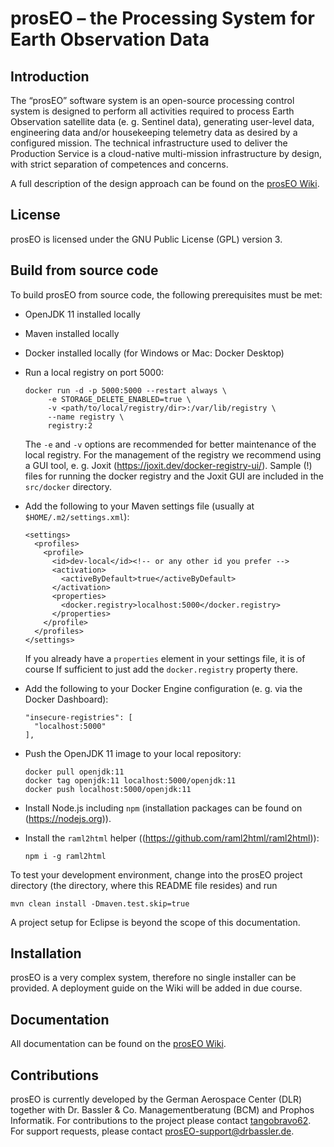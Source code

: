 # prosEO – the Processing System for Earth Observation Data


## Introduction

The “prosEO” software system is an open-source processing control system is designed to perform all activities required to process
Earth Observation satellite data (e. g. Sentinel data), generating user-level data, engineering data and/or housekeeping telemetry
data as desired by a configured mission. The technical infrastructure used to deliver the Production Service is a cloud-native
multi-mission infrastructure by design, with strict separation of competences and concerns.

A full description of the design approach can be found on the
[prosEO Wiki](https://github.com/dlr-eoc/prosEO/wiki/Building-a-Production-Service-Based-on-prosEO).


## License

prosEO is licensed under the GNU Public License (GPL) version 3.


## Build from source code

To build prosEO from source code, the following prerequisites must be met:
- OpenJDK 11 installed locally
- Maven installed locally
- Docker installed locally (for Windows or Mac: Docker Desktop)
- Run a local registry on port 5000:
  ```
  docker run -d -p 5000:5000 --restart always \
       -e STORAGE_DELETE_ENABLED=true \
       -v <path/to/local/registry/dir>:/var/lib/registry \
       --name registry \
       registry:2
  ```
  The `-e` and `-v` options are recommended for better maintenance of the local registry. For the management of the registry
  we recommend using a GUI tool, e. g. Joxit (<https://joxit.dev/docker-registry-ui/>). Sample (!) files for running the docker
  registry and the Joxit GUI are included in the `src/docker` directory.
  
- Add the following to your Maven settings file (usually at `$HOME/.m2/settings.xml`):
  ```
  <settings>
    <profiles>
      <profile>
        <id>dev-local</id><!-- or any other id you prefer -->
        <activation>
          <activeByDefault>true</activeByDefault>
        </activation>
        <properties>
          <docker.registry>localhost:5000</docker.registry>
        </properties>
      </profile>
    </profiles>
  </settings>
  ```
  If you already have a `properties` element in your settings file, it is of course
  If sufficient to just add the `docker.registry` property there.
- Add the following to your Docker Engine configuration (e. g. via the Docker Dashboard):
  ```
  "insecure-registries": [
    "localhost:5000"
  ],
  ```
- Push the OpenJDK 11 image to your local repository:
  ```
  docker pull openjdk:11
  docker tag openjdk:11 localhost:5000/openjdk:11
  docker push localhost:5000/openjdk:11
  ```
- Install Node.js including `npm` (installation packages can be found on (https://nodejs.org)).
- Install the `raml2html` helper ((https://github.com/raml2html/raml2html)):
  ```
  npm i -g raml2html
  ```
  
To test your development environment, change into the prosEO project directory (the directory, where this README file
resides) and run
```
mvn clean install -Dmaven.test.skip=true
```

A project setup for Eclipse is beyond the scope of this documentation.


## Installation

prosEO is a very complex system, therefore no single installer can be provided. A deployment guide on the Wiki will be added
in due course.


## Documentation

All documentation can be found on the [prosEO Wiki](https://github.com/dlr-eoc/prosEO/wiki).


## Contributions

prosEO is currently developed by the German Aerospace Center (DLR) together with Dr. Bassler & Co. Managementberatung (BCM) and
Prophos Informatik. For contributions to the project please contact [tangobravo62](mailto:thomas.bassler@drbassler.de). For support
requests, please contact [prosEO-support@drbassler.de](prosEO-support@drbassler.de).
